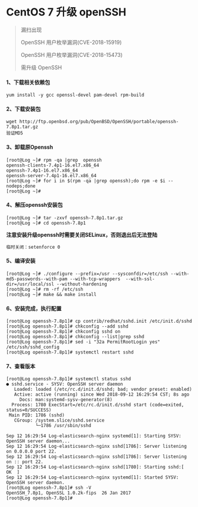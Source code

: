 # CentOS 7  升级 openSSH

>  漏扫出现
>
>  OpenSSH 用户枚举漏洞(CVE-2018-15919)
>
>  OpenSSH 用户枚举漏洞(CVE-2018-15473)
>
>  需升级 OpenSSH



#### 1、下载相关依赖包

```shell
yum install -y gcc openssl-devel pam-devel rpm-build
```

#### 2、下载安装包

```shell
wget http://ftp.openbsd.org/pub/OpenBSD/OpenSSH/portable/openssh-7.8p1.tar.gz
验证MD5
```

#### 3、卸载原Openssh

```shell
[root@Log ~]# rpm -qa |grep  openssh
openssh-clients-7.4p1-16.el7.x86_64
openssh-7.4p1-16.el7.x86_64
openssh-server-7.4p1-16.el7.x86_64
[root@Log ~]# for i in $(rpm -qa |grep openssh);do rpm -e $i --nodeps;done
[root@Log ~]#
```

#### 4、解压openssh安装包

```shell
[root@Log ~]# tar -zxvf openssh-7.8p1.tar.gz
[root@Log ~]# cd openssh-7.8p1
```

**注意安装升级openssh时需要关闭SELinux，否则退出后无法登陆**

```shell
临时关闭：setenforce 0
```

#### 5、编译安装

```shell
[root@Log ~]# ./configure --prefix=/usr --sysconfdir=/etc/ssh --with-md5-passwords--with-pam --with-tcp-wrappers  --with-ssl-dir=/usr/local/ssl --without-hardening
[root@Log ~]# rm -rf /etc/ssh
[root@Log ~]# make && make install
```

#### 6、安装完成，执行配置

```shell
[root@Log openssh-7.8p1]# cp contrib/redhat/sshd.init /etc/init.d/sshd
[root@Log openssh-7.8p1]# chkconfig --add sshd
[root@Log openssh-7.8p1]# chkconfig sshd on
[root@Log openssh-7.8p1]# chkconfig --list|grep sshd
[root@Log openssh-7.8p1]# sed -i "32a PermitRootLogin yes" /etc/ssh/sshd_config
[root@Log openssh-7.8p1]# systemctl restart sshd
```

#### 7、查看版本

```shell
[root@Log openssh-7.8p1]# systemctl status sshd
● sshd.service - SYSV: OpenSSH server daemon
   Loaded: loaded (/etc/rc.d/init.d/sshd; bad; vendor preset: enabled)
   Active: active (running) since Wed 2018-09-12 16:29:54 CST; 8s ago
     Docs: man:systemd-sysv-generator(8)
  Process: 1780 ExecStart=/etc/rc.d/init.d/sshd start (code=exited, status=0/SUCCESS)
 Main PID: 1786 (sshd)
   CGroup: /system.slice/sshd.service
           └─1786 /usr/sbin/sshd

Sep 12 16:29:54 Log-elasticsearch-nginx systemd[1]: Starting SYSV: OpenSSH server daemon...
Sep 12 16:29:54 Log-elasticsearch-nginx sshd[1786]: Server listening on 0.0.0.0 port 22.
Sep 12 16:29:54 Log-elasticsearch-nginx sshd[1786]: Server listening on :: port 22.
Sep 12 16:29:54 Log-elasticsearch-nginx sshd[1780]: Starting sshd:[  OK  ]
Sep 12 16:29:54 Log-elasticsearch-nginx systemd[1]: Started SYSV: OpenSSH server daemon.
[root@Log openssh-7.8p1]# ssh -V
OpenSSH_7.8p1, OpenSSL 1.0.2k-fips  26 Jan 2017
[root@Log openssh-7.8p1]# 
```
